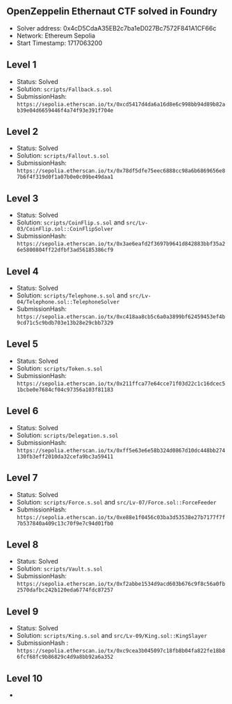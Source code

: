 ## OpenZeppelin Ethernaut CTF solved in Foundry

- Solver address: 0x4cD5CdaA35EB2c7ba1eD027Bc7572F841A1CF66c
- Network: Ethereum Sepolia
- Start Timestamp: 1717063200


## Level 1

- Status: Solved
- Solution: `scripts/Fallback.s.sol`
- SubmissionHash: `https://sepolia.etherscan.io/tx/0xcd5417d4da6a16d8e6c998bb94d89b82ab39e04d6659446f4a74f93e391f704e`

## Level 2

- Status: Solved
- Solution: `scripts/Fallout.s.sol`
- SubmissionHash: `https://sepolia.etherscan.io/tx/0x78df5dfe75eec6888cc98a6b6869656e87b6f4f319d0f1a07b0e0c09be49daa1`

## Level 3

- Status: Solved 
- Solution: `scripts/CoinFlip.s.sol` and `src/Lv-03/CoinFlip.sol::CoinFlipSolver`
- SubmissionHash: `https://sepolia.etherscan.io/tx/0x3ae6eafd2f3697b9641d842883bbf35a26e5800804ff22dfbf3ad56185386cf9`

## Level 4

- Status: Solved
- Solution: `scripts/Telephone.s.sol` and `src/Lv-04/Telephone.sol::TelephoneSolver`
- SubmissionHash: `https://sepolia.etherscan.io/tx/0xc418aa8cb5c6a0a3899bf62459453ef4b9cd71c5c9bdb703e13b28e29cbb7329`

## Level 5

- Status: Solved
- Solution: `scripts/Token.s.sol`
- SubmissionHash: `https://sepolia.etherscan.io/tx/0x211ffca77e64cce71f03d22c1c16dcec51bcbe0e7684cf04c97356a103f81183`

## Level 6

- Status: Solved
- Solution: `scripts/Delegation.s.sol`
- SubmissionHash: `https://sepolia.etherscan.io/tx/0xff5e63e6e58b324d0867d10dc448bb274130fb3eff2010da32cefa9bc3a59411`

## Level 7

- Status: Solved
- Solution: `scripts/Force.s.sol` and `src/Lv-07/Force.sol::ForceFeeder`
- SubmissionHash: `https://sepolia.etherscan.io/tx/0xe88e1f0456c03ba3d53538e27b7177f7f7b537840a409c13c70f9e7c94d01fb0`

## Level 8

- Status: Solved 
- Solution: `scripts/Vault.s.sol`
- SubmissionHash: `https://sepolia.etherscan.io/tx/0xf2abbe1534d9acd603b676c9f8c56a0fb2570dafbc242b120eda6774fdc87257`

## Level 9

- Status: Solved
- Solution: `scripts/King.s.sol` and `src/Lv-09/King.sol::KingSlayer`
- SubmissionHash : `https://sepolia.etherscan.io/tx/0xc9cea3b045097c18fb8b04fa822fe18b86fcf68fc9b86829c4d9a8bb92a6a352`

## Level 10

-